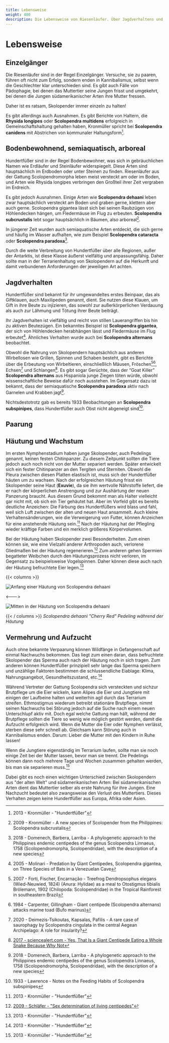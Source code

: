 ```yaml
---
title: Lebensweise
weight: 400
description: Die Lebensweise von Riesenläufer. Über Jagdverhaltens und Beutespektrums, ihrer Feinde, Krankheiten und Abwehrverhalten, sowie ihres Lebenszyklus.
---
```


# Lebensweise

## Einzelgänger

Die Riesenläufer sind in der Regel Einzelgänger. Versuche, sie zu paaren, führen oft nicht zum Erfolg, sondern enden in Kannibalismus, selbst wenn die Geschlechter klar unterschieden sind. Es gibt auch Fälle von Pädophagie, bei denen das Muttertier seine Jungen frisst und umgekehrt, bei denen die Jungen südamerikanischer Arten ihre Mutter fressen.

Daher ist es ratsam, Skolopender immer einzeln zu halten!

Es gibt allerdings auch Ausnahmen. Es gibt Berichte von Haltern, die __Rhysida longipes__ oder __Scolopendra multidens__ erfolgreich in Gemeinschaftshaltung gehalten haben, Kronmüller spricht bei __Scolopendra canidens__ mit Abstrichen von kommunaler Haltungsform[^3].

## Bodenbewohnend, semiaquatisch, arboreal

Hundertfüßer sind in der Regel Bodenbewohner, was sich in gebräuchlichen Namen wie Erdläufer und Steinläufer widerspiegelt. Diese Arten sind hauptsächlich im Erdboden oder unter Steinen zu finden. Riesenläufer aus der Gattung Scolopendromorpha leben meist versteckt am oder im Boden, und Arten wie Rhysida longipes verbringen den Großteil ihrer Zeit vergraben im Erdreich.

Es gibt jedoch Ausnahmen. Einige Arten wie __Scolopendra dehaani__ leben zwar hauptsächlich versteckt am Boden und graben gerne, klettern aber auch gerne. Scolopendra gigantea lässt sich bei seinen Raubzügen von Höhlendecken hängen, um Fledermäuse im Flug zu erbeuten. __Scolopendra subcrustalis__ lebt sogar hauptsächlich in Bäumen, also arboreal[^2009-kronmuller].

In jüngerer Zeit wurden auch semiaquatische Arten entdeckt, die sich gerne und häufig im Wasser aufhalten, wie zum Beispiel __Scolopendra cataracta__ oder __Scolopendra paradoxa__[^2018-domenech].

Durch die weite Verbreitung von Hundertfüßer über alle Regionen, außer der Antarktis, ist diese Klasse äußerst vielfältig und anpassungsfähig. Daher sollte man in der Terrarienhaltung von Skolopendern auf die Herkunft und damit verbundenen Anforderungen der jeweiligen Art achten.

## Jagdverhalten

Hundertfüßer sind bekannt für ihr umgewandeltes erstes Beinpaar, das als Giftklauen, auch Maxilipeden genannt, dient. Sie nutzen diese Klauen, um Gift in ihre Beute zu injizieren, das sowohl zur außerkörperlichen Verdauung als auch zur Lähmung und Tötung ihrer Beute beiträgt.

Ihr Jagdverhalten ist vielfältig und reicht von stillen Lauerangriffen bis hin zu aktiven Beutezügen. Ein bekanntes Beispiel ist __Scolopendra gigantea__, der sich von Höhlendecken herabhängen lässt und Fledermäuse im Flug erbeutet[^2005-molinari]. Ähnliches Verhalten wurde auch bei __Scolopendra alternans__ beobachtet.

Obwohl die Nahrung von Skolopendern hauptsächlich aus anderen Wirbellosen wie Grillen, Spinnen und Schaben besteht, gibt es Berichte über die Erbeutung von Wirbeltieren, einschließlich Mäusen, Fröschen[^2007-forti][^1984-carpenter], Echsen[^2020-deimezis] und Schlangen[^2017-scienceealert]. Es gibt sogar Gerüchte, dass der “Goat Killer” __Scolopendra alternans__ aus Hispaniola junge Ziegen töten würde, obwohl wissenschaftliche Beweise dafür noch ausstehen. Im Gegensatz dazu ist bekannt, dass der semiaquatische __Scolopendra paradoxa__ aktiv nach Garnelen und Krabben jagt[^2018-domenech].

Nichtsdestotrotz gab es bereits 1933 Beobachtungen an __Scolopendra subspinipes__, dass Hundertfüßer auch Obst nicht abgeneigt sind[^1933-lawrence].

## Paarung

## Häutung und Wachstum

Im ersten Nymphenstadium haben junge Skolopender, auch Pedelings genannt, keinen festen Chitinpanzer. Zu diesem Zeitpunkt sollten die Tiere jedoch auch noch nicht von der Mutter separiert werden. Später entwickelt sich ein fester Chitinpanzer an den Tergiten und Sterniten. Obwohl die Pleura zwischen diesen Platten elastisch ist, muss sich der Hundertfüßer häuten um zu wachsen.
Nach der erfolgreichen Häutung frisst ein Skolopender seine Haut (__Exuvie__), da sie ihm wertvolle Nährstoffe liefert, die er nach der körperlichen Anstrengung und zur Aushärtung der neuen Panzerung braucht. Aus diesem Grund bekommt man als Halter vielleicht gar nicht mit, ob sich ein Tier gehäutet hat. Aber im Vorfeld gibt es bereits deutliche Anzeichen: Die Färbung des Hundertfüßers wird blass und fahl, weil sich Luft zwischen der alten und neuen Haut ansammelt. Auch kleine Verhaltensänderungen, wie die Verweigerung von Futter, können Anzeichen für eine anstehende Häutung sein.[^3] Nach der Häutung hat der Pflegling wieder kräftige Farben und ein merklich größeres Körpervolumen.

Bei der Häutung haben Skolopender zwei Besonderheiten. Zum einen können sie, wie eine Vielzahl anderer Arthropoden auch, verlorene Gliedmaßen bei der Häutung regenerieren.[^4] Zum anderen gehen Spermien begatteter Weibchen durch den Häutungsprozess nicht verloren, im Gegensatz zu beispielsweise Vogelspinnen. Daher können diese auch nach der Häutung befruchtete Eier legen.[^3]

{{< columns >}}

![Anfang einer Häutung von Scolopendra dehaani](images/haeutung_01.jpg)

<--->

![Mitten in der Häutung von Scolopendra dehaani](images/haeutung_02.jpg)

{{< / columns >}}
_Scolopendra dehaani "Cherry Red" Pedeling während der Häutung_

## Vermehrung und Aufzucht

Auch ohne bekannte Verpaarung können Wildfänge in Gefangenschaft auf einmal Nachwuchs bekommen. Das liegt zum einen daran, dass befruchtete Skolopender das Sperma auch nach der Häutung noch in sich tragen. Zum anderen können Hundertfüßer prinzipiell sehr lange das Sperma speichern und unzählige Faktoren bestimmen die schlussendliche Eiablage: Klima, Nahrungsangebot, Gesundheitszustand, etc.[^3]

Während Vertreter der Gattung Scolopendra sich versteckten und sichzur Brutpflege um die Eier wickeln, kann Alipes die Eier und Jungtiere mit einigen der Laufbeine halten und weiterhin agil durch das Terrarium streifen. Ethmostigmus wiederum betreibt stationäre Brutpflege, nimmt seinen
Nachwuchs bei Störung jedoch auf die Suche nach einem neuen Unterschlupf aktiv mit. Doch egal welche Gattung man hält, während der Brutpflege sollten die Tiere so wenig wie möglich gestört werden, damit die Aufzucht erfolgreich wird. Wenn die Mutter die Eier oder Nymphen verlässt, sterben diese sehr schnell ab. Gleichsam kann Störung auch in Kannibalismus enden. Darum: Lieber die Mutter mit den Kindern in Ruhe lassen!

Wenn die Jungtiere eigenständig im Terrarium laufen, sollte man sie noch einige Zeit bei der Mutter lassen, bevor man sie trennt. Die Pedelings können dann noch mehrere Tage und Wochen zusammen gehalten werden, bis man sie separieren muss.[^3]

Dabei gibt es noch einen wichtigen Unterschied zwischen Skolopendern aus "der alten Welt" und südamerikanischen Arten: Bei südamerikanischen Arten dient das Muttertier selber als erste Nahrung für ihre Jungen. Eine Nachzucht bedeutet also zwangsweise den Verlust des Muttertiers. Dieses Verhalten zeigen keine Hundertfüßer aus Europa, Afrika oder Asien.

[^3]: 2013 - Kronmüller - "Hundertfüßer"
[^4]: [2009 - Schläfer - "Sex determination of living centipedes"](https://hochzeitsfotograf-reneschlaefer.de/Latrodecta_Scolopendomorpha_englisch_30_11_09-2.pdf)
[^2020-deimezis]: 2020 - Deimezis-Tsikoutas, Kapsalas, Pafilis - A rare case of saurophagy by Scolopendra cingulata in the central Aegean Archipelago: A role for insularity?
[^2005-molinari]: 2005 - Molinari - Predation by Giant Centipedes, Scolopendra gigantea, on Three Species of Bats in a Venezuelan Cave
[^2007-forti]: 2007 - Forti, Fischer, Encarnação - Treefrog Dendropsophus elegans (Wied-Neuwied, 1824) (Anura: Hylidae) as a meal to Otostigmus tibialis Brölemann, 1902 (Chilopoda: Scolopendridae) in the Tropical Rainforest in southeastern Brazil
[^2017-scienceealert]: [2017 - sciencealert.com - Yes, That Is a Giant Centipede Eating a Whole Snake Because Why Not](https://www.sciencealert.com/giant-centipede-eats-whole-snake-while-it-was-laying-eggs)
[^1933-lawrence]: 1933 - Lawrence - Notes on the Feeding Habits of Scolopendra subspinipes
[^2018-domenech]: 2018 - Domenech, Barbera, Larriba - A phylogenetic approach to the Philippines endemic centipedes of the genus Scolopendra Linnaeus, 1758 (Scolopendromorpha, Scolopendridae), with the description of a new species
[^2009-kronmuller]: 2009 - Kronmüller - A new species of Scolopender from the Philippines: Scolopendra subcrustalis
[^1984-carpenter]: 1984 - Carpenter, Gillingham - Giant centipede (Scolopendra alternans) attacks marine toad (Bufo marinus)
